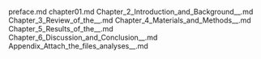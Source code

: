 preface.md
chapter01.md
Chapter_2_Introduction_and_Background__.md
Chapter_3_Review_of_the__.md
Chapter_4_Materials_and_Methods__.md
Chapter_5_Results_of_the__.md
Chapter_6_Discussion_and_Conclusion__.md
Appendix_Attach_the_files_analyses__.md